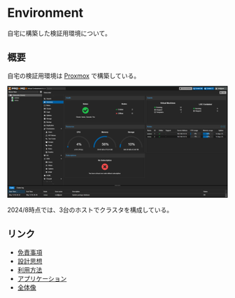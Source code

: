 # Environment
自宅に構築した検証用環境について。

## 概要
自宅の検証用環境は [Proxmox](https://www.proxmox.com/en/) で構築している。

![](image/01_proxmox.png)

2024/8時点では、3台のホストでクラスタを構成している。

## リンク
- [免責事項](policy/)
- [設計思想](Philosophy/)
- [利用方法](Usage/)
- [アプリケーション](Application/)
- [全体像](overview/)
